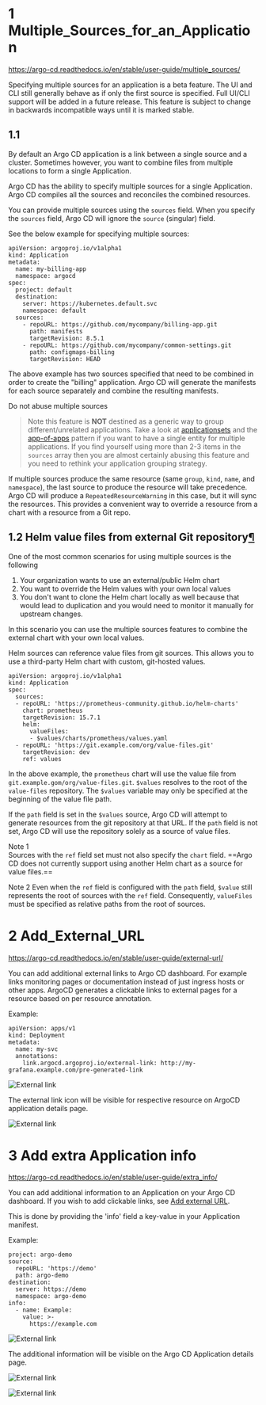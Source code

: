 
# 1 Multiple_Sources_for_an_Application


https://argo-cd.readthedocs.io/en/stable/user-guide/multiple_sources/

Specifying multiple sources for an application is a beta feature. The UI and CLI still generally behave as if only the first source is specified. Full UI/CLI support will be added in a future release. This feature is subject to change in backwards incompatible ways until it is marked stable.


## 1.1 

By default an Argo CD application is a link between a single source and a cluster. Sometimes however, you want to combine files from multiple locations to form a single Application.

Argo CD has the ability to specify multiple sources for a single Application. Argo CD compiles all the sources and reconciles the combined resources.

You can provide multiple sources using the `sources` field. When you specify the `sources` field, Argo CD will ignore the `source` (singular) field.

See the below example for specifying multiple sources:

```
apiVersion: argoproj.io/v1alpha1
kind: Application
metadata:
  name: my-billing-app
  namespace: argocd
spec:
  project: default
  destination:
    server: https://kubernetes.default.svc
    namespace: default
  sources:
    - repoURL: https://github.com/mycompany/billing-app.git
      path: manifests
      targetRevision: 8.5.1
    - repoURL: https://github.com/mycompany/common-settings.git
      path: configmaps-billing
      targetRevision: HEAD
```

The above example has two sources specified that need to be combined in order to create the "billing" application. Argo CD will generate the manifests for each source separately and combine the resulting manifests.

Do not abuse multiple sources
>Note this feature is **NOT** destined as a generic way to group different/unrelated applications. Take a look at [applicationsets](https://argo-cd.readthedocs.io/en/stable/user-guide/application-set/) and the [app-of-apps](https://argo-cd.readthedocs.io/en/stable/operator-manual/cluster-bootstrapping/) pattern if you want to have a single entity for multiple applications. If you find yourself using more than 2-3 items in the `sources` array then you are almost certainly abusing this feature and you need to rethink your application grouping strategy.

If multiple sources produce the same resource (same `group`, `kind`, `name`, and `namespace`), the last source to produce the resource will take precedence. Argo CD will produce a `RepeatedResourceWarning` in this case, but it will sync the resources. This provides a convenient way to override a resource from a chart with a resource from a Git repo.


## 1.2 Helm value files from external Git repository[¶](https://argo-cd.readthedocs.io/en/stable/user-guide/multiple_sources/#helm-value-files-from-external-git-repository "Permanent link")

One of the most common scenarios for using multiple sources is the following

1. Your organization wants to use an external/public Helm chart
2. You want to override the Helm values with your own local values
3. You don't want to clone the Helm chart locally as well because that would lead to duplication and you would need to monitor it manually for upstream changes.

In this scenario you can use the multiple sources features to combine the external chart with your own local values.

Helm sources can reference value files from git sources. This allows you to use a third-party Helm chart with custom, git-hosted values.

```
apiVersion: argoproj.io/v1alpha1
kind: Application
spec:
  sources:
  - repoURL: 'https://prometheus-community.github.io/helm-charts'
    chart: prometheus
    targetRevision: 15.7.1
    helm:
      valueFiles:
      - $values/charts/prometheus/values.yaml
  - repoURL: 'https://git.example.com/org/value-files.git'
    targetRevision: dev
    ref: values
```

In the above example, the `prometheus` chart will use the value file from `git.example.gom/org/value-files.git`. `$values` resolves to the root of the `value-files` repository. The `$values` variable may only be specified at the beginning of the value file path.

If the `path` field is set in the `$values` source, Argo CD will attempt to generate resources from the git repository at that URL. If the `path` field is not set, Argo CD will use the repository solely as a source of value files.

Note 1  
Sources with the `ref` field set must not also specify the `chart` field. ==Argo CD does not currently support using   another Helm chart as a source for value files.==

Note 2
Even when the `ref` field is configured with the `path` field, `$value` still represents the root of sources with the `ref` field. Consequently, `valueFiles` must be specified as relative paths from the root of sources.


# 2 Add_External_URL

https://argo-cd.readthedocs.io/en/stable/user-guide/external-url/

You can add additional external links to Argo CD dashboard. For example links monitoring pages or documentation instead of just ingress hosts or other apps.
ArgoCD generates a clickable links to external pages for a resource based on per resource annotation.



Example:
```
apiVersion: apps/v1
kind: Deployment
metadata:
  name: my-svc
  annotations:
    link.argocd.argoproj.io/external-link: http://my-grafana.example.com/pre-generated-link
```

![External link](https://argo-cd.readthedocs.io/en/stable/assets/external-link.png)

The external link icon will be visible for respective resource on ArgoCD application details page.

![External link](https://argo-cd.readthedocs.io/en/stable/assets/external-link-1.png)


# 3 Add extra Application info

https://argo-cd.readthedocs.io/en/stable/user-guide/extra_info/

You can add additional information to an Application on your Argo CD dashboard. If you wish to add clickable links, see [Add external URL](https://argo-cd.readthedocs.io/en/stable/user-guide/external-url/).

This is done by providing the 'info' field a key-value in your Application manifest.

Example:

```
project: argo-demo
source:
  repoURL: 'https://demo'
  path: argo-demo
destination:
  server: https://demo
  namespace: argo-demo
info:
  - name: Example:
    value: >-
      https://example.com
```

![External link](https://argo-cd.readthedocs.io/en/stable/assets/extra_info-1.png)

The additional information will be visible on the Argo CD Application details page.

![External link](https://argo-cd.readthedocs.io/en/stable/assets/extra_info.png)

![External link](https://argo-cd.readthedocs.io/en/stable/assets/extra_info-2.png)




